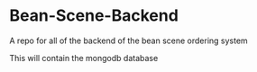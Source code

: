 # Bean-Scene-Backend
A repo for all of the backend of the bean scene ordering system

This will contain the mongodb database
